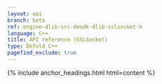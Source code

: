```yaml
---
layout: api
branch: beta
ref: engine-dlib-src-dmsdk-dlib-sslsocket-h
language: C++
title: API reference (SSLSocket)
type: Defold C++
pagefind_exclude: true
---
```

{% include anchor_headings.html html=content %}